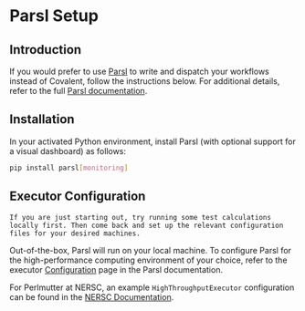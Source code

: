 # Parsl Setup

## Introduction

If you would prefer to use [Parsl](https://github.com/Parsl/parsl) to write and dispatch your workflows instead of Covalent, follow the instructions below. For additional details, refer to the full [Parsl documentation](https://parsl.readthedocs.io/en/stable/).

## Installation

In your activated Python environment, install Parsl (with optional support for a visual dashboard) as follows:

```bash
pip install parsl[monitoring]
```

## Executor Configuration

```{note}
If you are just starting out, try running some test calculations locally first. Then come back and set up the relevant configuration files for your desired machines.
```

Out-of-the-box, Parsl will run on your local machine. To configure Parsl for the high-performance computing environment of your choice, refer to the executor [Configuration](https://parsl.readthedocs.io/en/stable/userguide/configuring.html) page in the Parsl documentation.

For Perlmutter at NERSC, an example `HighThroughputExecutor` configuration can be found in the [NERSC Documentation](https://docs.nersc.gov/jobs/workflow/parsl/).
